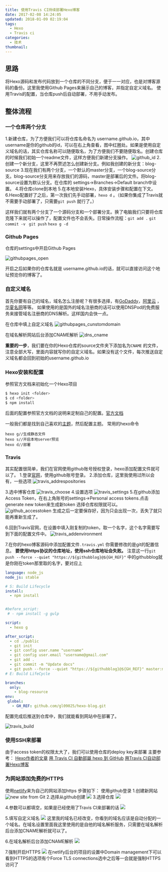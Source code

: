 ```yaml
---
title: 使用Travis CI持续部署Hexo博客
date: 2017-02-08 14:24:05
updated: 2018-01-09 02:19:04
tags: 
  - Hexo
  - Travis ci
categories:
  - 技术
thumbnail:
---
```

## 思路

将Hexo源码和发布代码放到一个仓库的不同分支，便于一一对应，也是对博客源码的备份。这里我使用Github Pages来展示自己的博客，并指定自定义域名。
使用Travis的配置，当仓库push后自动部署，不用手动发布。

## 整体流程

### 一个仓库两个分支

 1.新建仓库，为了方便我们可以将仓库名命名为 username.github.io，其中username是你的github的id，可以在右上角查看，图中红圈处。如果是使用自定义域名的话，其实仓库名称可以随便取名，为了方便我们不要随便取名。创建仓库的时候我们初始一个readme文件，这样方便我们新建分支操作。
 ![github_id](https://raw.githubusercontent.com/gl09025/image_respository/master/2017%E5%B9%B47%E6%9C%8826%E6%97%A5/%E4%BD%BF%E7%94%A8Travis%20CI%E6%8C%81%E7%BB%AD%E9%83%A8%E7%BD%B2Hexo%E5%8D%9A%E5%AE%A2/github_id.png)
 2.创建一个新分支，这里不再赘述怎么创建新分支。例如我创建的新分支：blog-source
 3.现在我们有两个分支，一个默认的master分支，一个blog-source分支。blog-source分支用来存放我们的源码，master是部署后的文件。将blog-source设置为默认分支。在仓库的 settings->Branches->Default branch中设置。
 4.将仓库clone到本地
 5.在本地安装Hexo，具体安装步骤和配置在下文。
 6.Hexo配置好了之后，第一次我们先手动部署，`hexo d` 。（如果你集成了Travis就不需要手动部署了，只需要`git push` 就行了。）

这样我们就有两个分支了一个源码分支和一个部署分支。换了电脑我们只要将仓库克隆下来就可以操作了，配置文件也不会丢失。日常操作流程：`git add .`  `git commit -v` ` git push`  `hexo g -d`

### Github Pages

仓库的settings中开启Github Pages

![githubpages_open](https://raw.githubusercontent.com/gl09025/image_respository/master/2017%E5%B9%B47%E6%9C%8826%E6%97%A5/%E4%BD%BF%E7%94%A8Travis%20CI%E6%8C%81%E7%BB%AD%E9%83%A8%E7%BD%B2Hexo%E5%8D%9A%E5%AE%A2/githubpages_open.png)

开启之后如果你的仓库名就是 username.github.io的话，就可以直接访问这个地址预览你的博客了。

### 自定义域名

首先你要有自己的域名，域名怎么注册呢？有很多选择，有[GoDaddy](https://sg.godaddy.com/zh/)，[阿里云](https://wanwang.aliyun.com/) ，[华夏名网](http://www.sudu.cn/)等等。
如果使用的是国外的域名注册商的话可以使用DNSPod的免费服务来接管域名注册商的DNS解析。这样国内会快一点。

在仓库中填上自定义域名
![githubpages_cunstomdomain](https://raw.githubusercontent.com/gl09025/image_respository/master/2017%E5%B9%B47%E6%9C%8826%E6%97%A5/%E4%BD%BF%E7%94%A8Travis%20CI%E6%8C%81%E7%BB%AD%E9%83%A8%E7%BD%B2Hexo%E5%8D%9A%E5%AE%A2/githubpages_cunstomdomain.png)

在域名解析网站后台添加CNAME解析
![dns_cname](https://raw.githubusercontent.com/gl09025/image_respository/master/2017%E5%B9%B47%E6%9C%8826%E6%97%A5/%E4%BD%BF%E7%94%A8Travis%20CI%E6%8C%81%E7%BB%AD%E9%83%A8%E7%BD%B2Hexo%E5%8D%9A%E5%AE%A2/dns_cname.png)

**重要的一步**，我们要在你的Hexo仓库的source文件夹下添加名为`CNAME` 的文件，注意全部大写，里面内容就写你的自定义域名。如果没有这个文件，每次推送自定义域名都会回到初始的username.github.io

### Hexo安装和配置

参照官方文档来初始化一个Hexo项目

```bash
$ hexo init <folder>
$ cd <folder>
$ npm install
```
后面的配置参照官方文档的说明来定制自己的配置。[官方文档](https://hexo.io/zh-cn/docs/index.html)

一般我们都是找到自己喜欢的[主题](https://hexo.io/themes/)，然后配置主题。
常用的hexo命令
```
hexo g//生成静态文件
hexo s//开启本地server预览
hexo d//部署
```


### Travis

其实配置很简单，我们在官网使用github账号授权登录，hexo添加配置文件就可以了。
1.登录[官网](https://www.travis-ci.org/)，使用github账号登录。
2.添加仓库，这里我使用过所以会有，一些选项
![travis_addrespositories](https://raw.githubusercontent.com/gl09025/image_respository/master/2017%E5%B9%B47%E6%9C%8826%E6%97%A5/%E4%BD%BF%E7%94%A8Travis%20CI%E6%8C%81%E7%BB%AD%E9%83%A8%E7%BD%B2Hexo%E5%8D%9A%E5%AE%A2/travis_addrespositories.png)

3.选中博客仓库
![travis_choose](https://raw.githubusercontent.com/gl09025/image_respository/master/2017%E5%B9%B47%E6%9C%8826%E6%97%A5/%E4%BD%BF%E7%94%A8Travis%20CI%E6%8C%81%E7%BB%AD%E9%83%A8%E7%BD%B2Hexo%E5%8D%9A%E5%AE%A2/travis_choose.png)
4.设置选项
![travis_settings](https://raw.githubusercontent.com/gl09025/image_respository/master/2017%E5%B9%B47%E6%9C%8826%E6%97%A5/%E4%BD%BF%E7%94%A8Travis%20CI%E6%8C%81%E7%BB%AD%E9%83%A8%E7%BD%B2Hexo%E5%8D%9A%E5%AE%A2/travis_settings.png)
5.在github添加Access Token，在右上角账号的settings->Personal access tokens.点击generate new token来生成新token
选择仓库权限就可以。
![github_accesstoken](https://raw.githubusercontent.com/gl09025/image_respository/master/2017%E5%B9%B47%E6%9C%8826%E6%97%A5/%E4%BD%BF%E7%94%A8Travis%20CI%E6%8C%81%E7%BB%AD%E9%83%A8%E7%BD%B2Hexo%E5%8D%9A%E5%AE%A2/github_accesstoken.png)
生成之后一定要保存好，因为只会出现一次，丢失了就只能再重新生成了。

6.回到Travis官网，在设置中填入刚复制的token，取一个名字，这个名字需要写到下面的配置文件中。
![travis_addenvironment](https://raw.githubusercontent.com/gl09025/image_respository/master/2017%E5%B9%B47%E6%9C%8826%E6%97%A5/%E4%BD%BF%E7%94%A8Travis%20CI%E6%8C%81%E7%BB%AD%E9%83%A8%E7%BD%B2Hexo%E5%8D%9A%E5%AE%A2/travis_addenvironment.png)

7.在你的hexo博客源码中添加配置文件`.travis.yml`
你需要修改的是git的配置信息。
**要使用https协议的仓库地址，使用ssh仓库地址会失败。**
注意这一行`git push --force --quiet "https://${githubblog}@${GH_REF}"` 中的githubblog就是你刚在token那里取的名字，要对应上
```yaml
language: node_js
node_js: stable

# S: Build Lifecycle
install:
  - npm install


#before_script:
 # - npm install -g gulp

script:
  - hexo g

after_script:
  - cd ./public
  - git init
  - git config user.name "username"
  - git config user.email "username@gmail.com"
  - git add .
  - git commit -m "Update docs"
  - git push --force --quiet "https://${githubblog}@${GH_REF}" master:master
# E: Build LifeCycle

branches:
  only:
    - blog-resource
env:
 global:
   - GH_REF: github.com/gl09025/hexo-blog.git
```
配置完成后推送到仓库中，我们就能看到网站中在部署了。

![travis_build](https://raw.githubusercontent.com/gl09025/image_respository/master/2017%E5%B9%B47%E6%9C%8826%E6%97%A5/%E4%BD%BF%E7%94%A8Travis%20CI%E6%8C%81%E7%BB%AD%E9%83%A8%E7%BD%B2Hexo%E5%8D%9A%E5%AE%A2/travis_build.png)


### 使用SSH来部署
  由于access token的权限太大了，我们可以使用仓库的deploy key来部署
  主要参考：
  [Hexo作者的文章](https://zespia.tw/blog/2015/01/21/continuous-deployment-to-github-with-travis/)
  [用 Travis CI 自動部屬 hexo 到 GitHub](https://ssarcandy.tw/2016/07/29/hexo-auto-deploy/)
  [用Travis CI自动部署Hexo博客](https://www.karlzhou.com/2016/05/28/travis-ci-deploy-blog/)

### 为网站添加免费的HTTPS

使用[netlify](https://app.netlify.com/)来为自己的网站添加https
步骤如下：
使用github登录
1.创建新网站
![new site from Git](https://raw.githubusercontent.com/gl09025/image_respository/master/2017%E5%B9%B49%E6%9C%885%E6%97%A5/%E4%BD%BF%E7%94%A8Travis%20CI%E6%8C%81%E7%BB%AD%E9%83%A8%E7%BD%B2Hexo%E5%8D%9A%E5%AE%A2/newsitefromGit.png)
2.选择从github创建
![](https://raw.githubusercontent.com/gl09025/image_respository/master/2017%E5%B9%B49%E6%9C%885%E6%97%A5/%E4%BD%BF%E7%94%A8Travis%20CI%E6%8C%81%E7%BB%AD%E9%83%A8%E7%BD%B2Hexo%E5%8D%9A%E5%AE%A2/createANewSite.png)
3.选择仓库
![](https://raw.githubusercontent.com/gl09025/image_respository/master/2017%E5%B9%B49%E6%9C%885%E6%97%A5/%E4%BD%BF%E7%94%A8Travis%20CI%E6%8C%81%E7%BB%AD%E9%83%A8%E7%BD%B2Hexo%E5%8D%9A%E5%AE%A2/select-repository.png)

4.参数可以都填空，如果是已经使用了Travis CI来部署的话
![](https://raw.githubusercontent.com/gl09025/image_respository/master/2017%E5%B9%B49%E6%9C%885%E6%97%A5/%E4%BD%BF%E7%94%A8Travis%20CI%E6%8C%81%E7%BB%AD%E9%83%A8%E7%BD%B2Hexo%E5%8D%9A%E5%AE%A2/configure-site.png)

5.填写自定义域名
![](https://raw.githubusercontent.com/gl09025/image_respository/master/2017%E5%B9%B49%E6%9C%885%E6%97%A5/%E4%BD%BF%E7%94%A8Travis%20CI%E6%8C%81%E7%BB%AD%E9%83%A8%E7%BD%B2Hexo%E5%8D%9A%E5%AE%A2/domain-settings.png)
这里我的域名已经改变，你看到的域名应该是自动分配的一个域名。在域名设置里面我这里使用的是自他的域名解析服务，只需要在域名解析后台添加CNAME解析就可以了。


6.在域名解析后台添加CNAME解析
![](https://raw.githubusercontent.com/gl09025/image_respository/master/2017%E5%B9%B49%E6%9C%885%E6%97%A5/%E4%BD%BF%E7%94%A8Travis%20CI%E6%8C%81%E7%BB%AD%E9%83%A8%E7%BD%B2Hexo%E5%8D%9A%E5%AE%A2/cname.png)

7.强制开启HTTPS
![](https://raw.githubusercontent.com/gl09025/image_respository/master/2017%E5%B9%B49%E6%9C%885%E6%97%A5/%E4%BD%BF%E7%94%A8Travis%20CI%E6%8C%81%E7%BB%AD%E9%83%A8%E7%BD%B2Hexo%E5%8D%9A%E5%AE%A2/HTTPS.png)
在netlify后台的项目的设置中Domain management下可以看到HTTPS的选项有个Force TLS connections选中之后等一会就是强制HTTPS访问了

<div style="display: none">
<p>影藏的参考链接</p>
http://blog.csdn.net/woblog/article/details/51319364
http://www.jianshu.com/p/7cd484bd6dc1
https://levirve.github.io/2016/hexo-deploy-through-travisci/
https://www.zhihu.com/question/21193762
</div> 
